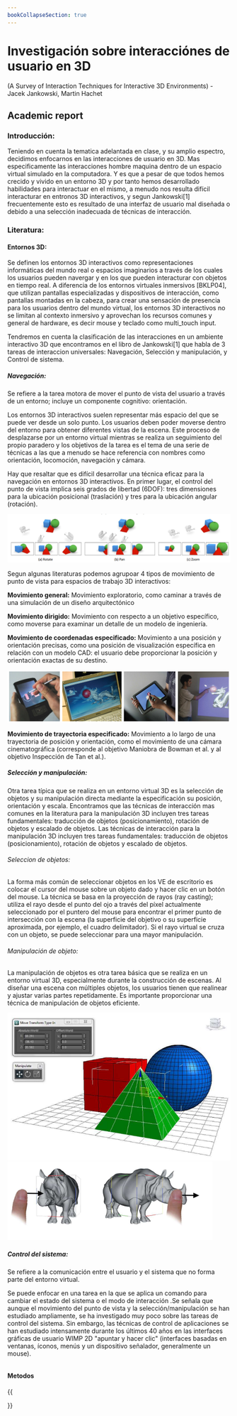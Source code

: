 ```yaml
---
bookCollapseSection: true
---
```

# Investigación sobre interacciónes de usuario en 3D
(A Survey of Interaction Techniques for Interactive 3D Environments) - Jacek Jankowski, Martin Hachet
## Academic report

### Introducción:

Teniendo en cuenta la tematica adelantada en clase, y su amplio espectro, decidimos enfocarnos en las interacciones de usuario en 3D.
Mas especificamente las interacciones hombre maquina dentro de un espacio virtual simulado en la computadora. Y es que a pesar de que todos 
hemos crecido y vivido en un entorno 3D y por tanto hemos desarrollado habilidades para interactuar en el mismo, a menudo nos resulta difícil interacturar en entronos 3D interactivos, y segun Jankowski[1] frecuentemente esto es resultado de una interfaz de usuario mal diseñada o debido a una selección inadecuada de técnicas de interacción.



### Literatura:

#### Entornos 3D:

Se definen los entornos 3D interactivos como representaciones informáticas del mundo real o espacios imaginarios a través de los cuales los usuarios pueden navergar y en los que pueden interacturar con objetos en tiempo real. A diferencia de los entornos virtuales inmersivos [BKLP04], que utilizan pantallas especializadas y dispositivos de interacción, como pantallas montadas en la cabeza, para crear una sensación de presencia para los usuarios dentro del mundo virtual, los entornos 3D interactivos no se limitan al contexto inmersivo y aprovechan los recursos comunes y general de hardware, es decir mouse y teclado como multi_touch input.

Tendremos en cuenta la clasificación de las interacciones en un ambiente interactivo 3D que encontramos en el libro de Jankowski[1] que habla de 3 tareas de interaccion universales: Navegación, Selección y manipulación, y Control de sistema. 

##### Navegación: 
Se refiere a la tarea motora de mover el punto de vista del usuario a través de un entorno; incluye un componente cognitivo: orientación.

Los entornos 3D interactivos suelen representar más espacio del que se puede ver desde un solo punto. Los usuarios deben poder moverse dentro del entorno para obtener diferentes vistas de la escena. Este proceso de desplazarse por un entorno virtual mientras se realiza un seguimiento del propio paradero y los objetivos de la tarea es el tema de una serie de técnicas a las que a menudo se hace referencia con nombres como orientación, locomoción, navegación y cámara.

Hay que resaltar que es difícil desarrollar una técnica eficaz para la navegación en entornos 3D interactivos. En primer lugar, el control del punto de vista implica seis grados de libertad (6DOF): tres dimensiones para la ubicación posicional (traslación) y tres para la ubicación angular (rotación).

<img src="../../../images/trees1.png"  />

Segun algunas literaturas podemos agrupoar 4 tipos de movimiento de punto de vista para espacios de trabajo 3D interactivos:

**Movimiento general:** Movimiento exploratorio, como caminar a través de una simulación de un diseño arquitectónico 

**Movimiento dirigido:** Movimiento con respecto a un objetivo específico, como moverse para examinar un detalle de un modelo de ingeniería.

**Movimiento de coordenadas especificado:**  Movimiento a una posición y orientación precisas, como una posición de visualización específica en relación con un modelo CAD: el usuario debe proporcionar la posición y orientación exactas de su destino. 

<img src="../../../images/trees2.png"  />

**Movimiento de trayectoria especificado:** Movimiento a lo largo de una trayectoria de posición y orientación, como el movimiento de una cámara cinematográfica (corresponde al objetivo Maniobra de Bowman et al. y al objetivo Inspección de Tan et al.).

##### Selección y manipulación: 
Otra tarea típica que se realiza en un entorno virtual 3D es la selección de objetos y su manipulación directa mediante la especificación su posición, orientación y escala. Encontramos que las técnicas de interacción mas comunes en la literatura para la manipulación 3D  incluyen tres tareas fundamentales: traducción de objetos (posicionamiento), rotación de objetos y escalado de objetos.
Las técnicas de interacción para la manipulación 3D incluyen tres tareas fundamentales: traducción de objetos (posicionamiento), rotación de objetos y escalado de objetos.

###### Seleccion de objetos:
La forma más común de seleccionar objetos en los VE de escritorio es colocar el cursor del mouse sobre un objeto dado y hacer clic en un botón del mouse. La técnica se basa en la proyección de rayos (ray casting); utiliza el rayo desde el punto del ojo a través del píxel actualmente seleccionado por el puntero del mouse para encontrar el primer punto de intersección con la escena (la superficie del objetivo o su superficie aproximada, por ejemplo, el cuadro delimitador). Si el rayo virtual se cruza con un objeto, se puede seleccionar para una mayor manipulación.

###### Manipulación de objeto:

La manipulación de objetos es otra tarea básica que se realiza en un entorno virtual 3D, especialmente durante la construcción de escenas. Al diseñar una escena con múltiples objetos, los usuarios tienen que realinear y ajustar varias partes repetidamente. Es importante proporcionar una técnica de manipulación de objetos eficiente.

<img src="../../../images/trees3.png"  />
<img src="../../../images/trees4.png"  />



##### Control del sistema:
Se refiere a la comunicación entre el usuario y el sistema que no forma parte del entorno virtual.

Se puede enfocar en una tarea en la que se aplica un comando para cambiar el estado del sistema o el modo de interacción .Se  señala que aunque el movimiento del punto de vista y la selección/manipulación se han estudiado ampliamente, se ha investigado muy poco sobre las tareas de control del sistema. Sin embargo, las técnicas de control de aplicaciones se han estudiado intensamente durante los últimos 40 años en las interfaces gráficas de usuario WIMP 2D "apuntar y hacer clic" (interfaces basadas en ventanas, íconos, menús y un dispositivo señalador, generalmente un mouse).
######

#### Metodos
{{<section>}}
